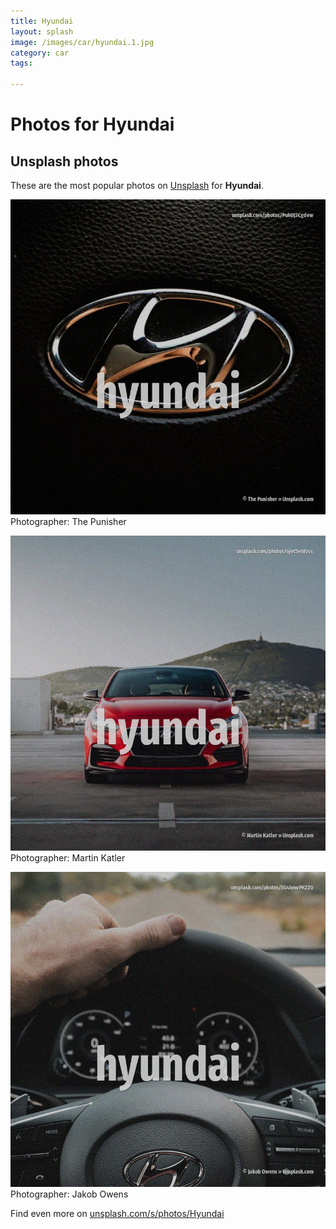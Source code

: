 ```yaml
---
title: Hyundai
layout: splash
image: /images/car/hyundai.1.jpg
category: car
tags:

---
```

# Photos for Hyundai
 
## Unsplash photos
These are the most popular photos on [Unsplash](https://unsplash.com) for **Hyundai**.
 
![Hyundai](/images/car/hyundai.1.jpg)
Photographer:  The Punisher
 
![Hyundai](/images/car/hyundai.2.jpg)
Photographer:  Martin Katler
 
![Hyundai](/images/car/hyundai.3.jpg)
Photographer:  Jakob Owens
 
Find even more on [unsplash.com/s/photos/Hyundai](https://unsplash.com/s/photos/Hyundai)
 
